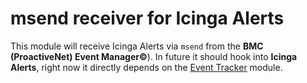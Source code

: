 msend receiver for Icinga Alerts
================================

This module will receive Icinga Alerts via `msend` from the **BMC (ProactiveNet)
Event Manager©**). In future it should hook into **Icinga Alerts**, right now it
directly depends on the [Event Tracker](https://github.com/Thomas-Gelf/icingaweb2-module-eventracker)
module.
